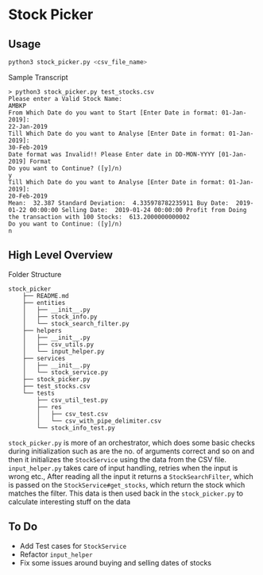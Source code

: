 # Stock Picker

## Usage

```bash
python3 stock_picker.py <csv_file_name>
```

Sample Transcript

```
> python3 stock_picker.py test_stocks.csv
Please enter a Valid Stock Name:
AMBKP
From Which Date do you want to Start [Enter Date in format: 01-Jan-2019]:
22-Jan-2019
Till Which Date do you want to Analyse [Enter Date in format: 01-Jan-2019]:
30-Feb-2019
Date format was Invalid!! Please Enter date in DD-MON-YYYY [01-Jan-2019] Format
Do you want to Continue? ([y]/n)
y
Till Which Date do you want to Analyse [Enter Date in format: 01-Jan-2019]:
20-Feb-2019
Mean:  32.387 Standard Deviation:  4.335978782235911 Buy Date:  2019-01-22 00:00:00 Selling Date:  2019-01-24 00:00:00 Profit from Doing the transaction with 100 Stocks:  613.2000000000002
Do you want to Continue: ([y]/n)
n
```

## High Level Overview

Folder Structure
```
stock_picker
    ├── README.md
    ├── entities
    │   ├── __init__.py
    │   ├── stock_info.py
    │   └── stock_search_filter.py
    ├── helpers
    │   ├── __init__.py
    │   ├── csv_utils.py
    │   └── input_helper.py
    ├── services
    │   ├── __init__.py
    │   └── stock_service.py
    ├── stock_picker.py
    ├── test_stocks.csv
    └── tests
        ├── csv_util_test.py
        ├── res
        │   ├── csv_test.csv
        │   └── csv_with_pipe_delimiter.csv
        └── stock_info_test.py
```

`stock_picker.py` is more of an orchestrator, which does some basic checks during initialization such as are the no. of arguments correct and so on and then it initializes the `StockService` using the data from the CSV file.
`input_helper.py` takes care of input handling, retries when the input is wrong etc., After reading all the input it returns a `StockSearchFilter`, which is passed on the `StockService#get_stocks`, which return the stock which matches the filter.
This data is then used back in the `stock_picker.py` to calculate interesting stuff on the data

## To Do

* Add Test cases for `StockService`
* Refactor `input_helper`
* Fix some issues around buying and selling dates of stocks